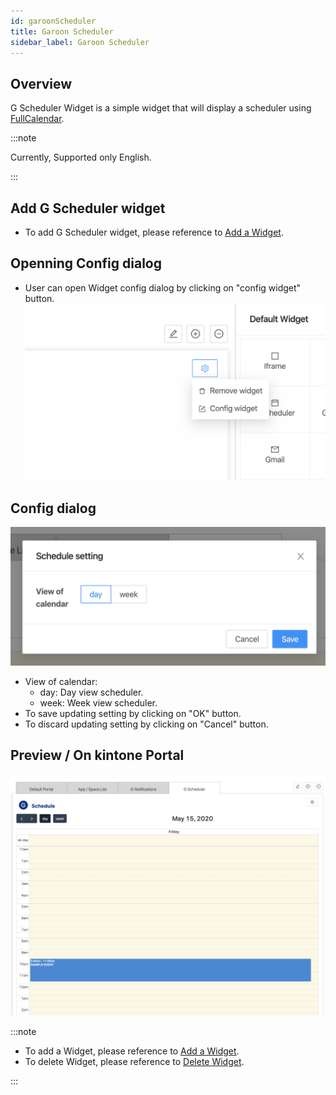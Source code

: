 ```yaml
---
id: garoonScheduler
title: Garoon Scheduler
sidebar_label: Garoon Scheduler
---
```


## Overview
G Scheduler Widget is a simple widget that will display a scheduler using [FullCalendar](https://fullcalendar.io).

:::note

Currently, Supported only English.

:::

## Add G Scheduler widget
- To add G Scheduler widget, please reference to [Add a Widget](../addWidget).

## Openning Config dialog
- User can open Widget config dialog by clicking on "config widget" button.
  ![](../../../static/img/docs/widgetManagement/garoonScheduler/widget-config-button.png)

## Config dialog
![](../../../static/img/docs/widgetManagement/garoonScheduler/config-dialog.png)
- View of calendar: 
  - day: Day view scheduler.
  - week: Week view scheduler.
- To save updating setting by clicking on "OK" button.
- To discard updating setting by clicking on "Cancel" button.

## Preview / On kintone Portal
![](../../../static/img/docs/widgetManagement/garoonScheduler/preview.png)

:::note

- To add a Widget, please reference to [Add a Widget](addWidget).
- To delete Widget, please reference to [Delete Widget](deleteWidget).

:::
